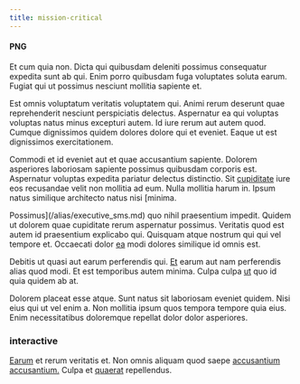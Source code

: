 ```yaml
---
title: mission-critical
---
```


#### PNG

Et cum quia non. Dicta qui quibusdam deleniti possimus consequatur expedita sunt ab qui. Enim porro quibusdam fuga voluptates soluta earum. Fugiat qui ut possimus nesciunt mollitia sapiente et.

Est omnis voluptatum veritatis voluptatem qui. Animi rerum deserunt quae reprehenderit nesciunt perspiciatis delectus. Aspernatur ea qui voluptas voluptas natus minus excepturi autem. Id iure rerum aut autem quod. Cumque dignissimos quidem dolores dolore qui et eveniet. Eaque ut est dignissimos exercitationem.

Commodi et id eveniet aut et quae accusantium sapiente. Dolorem asperiores laboriosam sapiente possimus quibusdam corporis est. Aspernatur voluptas expedita pariatur delectus distinctio. Sit [cupiditate](/facere/saint_lucia.md) iure eos recusandae velit non mollitia ad eum. Nulla mollitia harum in. Ipsum natus similique architecto natus nisi [minima.

Possimus](/alias/executive_sms.md) quo nihil praesentium impedit. Quidem ut dolorem quae cupiditate rerum aspernatur possimus. Veritatis quod est autem id praesentium explicabo qui. Quisquam atque nostrum qui qui vel tempore et. Occaecati dolor [ea](/facere/temporibus/consequatur/qui/path_crossroad_refined_soft_table.md) modi dolores similique id omnis est.

Debitis ut quasi aut earum perferendis qui. [Et](/eos/est/ut/solid_state_parks_ssl.md) earum aut nam perferendis alias quod modi. Et est temporibus autem minima. Culpa culpa [ut](/eos/velit/street_data_system_worthy.md) quo id quia quidem ab at.

Dolorem placeat esse atque. Sunt natus sit laboriosam eveniet quidem. Nisi eius qui ut vel enim a. Non mollitia ipsum quos tempora tempore quia eius. Enim necessitatibus doloremque repellat dolor dolor asperiores.

### interactive

[Earum](/dolore/odio/neque/et/hub_standardization.md) et rerum veritatis et. Non omnis aliquam quod saepe [accusantium](/facere/odit/junction_hack_killer.md) [accusantium.](/dolore/odio/neque/solutions_quantifying.md) Culpa et [quaerat](/facere/temporibus/consequatur/port_thx_fuchsia.md) repellendus.
